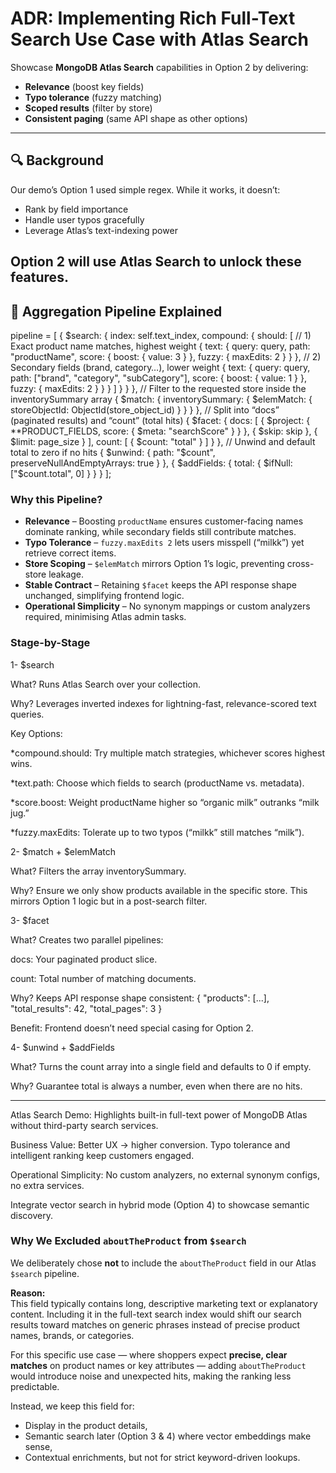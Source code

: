 # ADR: Implementing Rich Full-Text Search Use Case with Atlas Search


Showcase **MongoDB Atlas Search** capabilities in Option 2 by delivering:

- **Relevance** (boost key fields)  
- **Typo tolerance** (fuzzy matching)  
- **Scoped results** (filter by store)  
- **Consistent paging** (same API shape as other options)  

---

## 🔍 Background

Our demo’s Option 1 used simple regex. While it works, it doesn’t:

- Rank by field importance  
- Handle user typos gracefully  
- Leverage Atlas’s text-indexing power  

Option 2 will use Atlas Search to unlock these features.
---

## 📑 Aggregation Pipeline Explained

pipeline = [
  {
    $search: {
      index: self.text_index,
      compound: {
        should: [
          // 1) Exact product name matches, highest weight
          {
            text: {
              query:   query,
              path:    "productName",
              score:   { boost: { value: 3 } },
              fuzzy:   { maxEdits: 2 }
            }
          },
          // 2) Secondary fields (brand, category…), lower weight
          {
            text: {
              query:   query,
              path:    ["brand", "category", "subCategory"],
              score:   { boost: { value: 1 } },
              fuzzy:   { maxEdits: 2 }
            }
          }
        ]
      }
    }
  },
  // Filter to the requested store inside the inventorySummary array
  {
    $match: {
      inventorySummary: {
        $elemMatch: { storeObjectId: ObjectId(store_object_id) }
      }
    }
  },
  // Split into “docs” (paginated results) and “count” (total hits)
  {
    $facet: {
      docs: [
        { $project: { **PRODUCT_FIELDS, score: { $meta: "searchScore" } } },
        { $skip: skip },
        { $limit: page_size }
      ],
      count: [ { $count: "total" } ]
    }
  },
  // Unwind and default total to zero if no hits
  { $unwind:     { path: "$count", preserveNullAndEmptyArrays: true } },
  { $addFields:  { total: { $ifNull: ["$count.total", 0] } } }
];


### Why this Pipeline?
* **Relevance** – Boosting `productName` ensures customer-facing names dominate ranking, while secondary fields still contribute matches.  
* **Typo Tolerance** – `fuzzy.maxEdits 2` lets users misspell (“milkk”) yet retrieve correct items.  
* **Store Scoping** – `$elemMatch` mirrors Option 1’s logic, preventing cross-store leakage.  
* **Stable Contract** – Retaining `$facet` keeps the API response shape unchanged, simplifying frontend logic.  
* **Operational Simplicity** – No synonym mappings or custom analyzers required, minimising Atlas admin tasks.

### Stage-by-Stage

1- $search

What? Runs Atlas Search over your collection.

Why? Leverages inverted indexes for lightning-fast, relevance-scored text queries.

Key Options:

*compound.should: Try multiple match strategies, whichever scores highest wins.

*text.path: Choose which fields to search (productName vs. metadata).

*score.boost: Weight productName higher so “organic milk” outranks “milk jug.”

*fuzzy.maxEdits: Tolerate up to two typos (“milkk” still matches “milk”).

2- $match + $elemMatch

What? Filters the array inventorySummary.

Why? Ensure we only show products available in the specific store. This mirrors Option 1 logic but in a post-search filter.

3- $facet

What? Creates two parallel pipelines:

docs: Your paginated product slice.

count: Total number of matching documents.

Why? Keeps API response shape consistent:
{
  "products": [...],
  "total_results": 42,
  "total_pages": 3
}

Benefit: Frontend doesn’t need special casing for Option 2.

4- $unwind + $addFields

What? Turns the count array into a single field and defaults to 0 if empty.

Why? Guarantee total is always a number, even when there are no hits.

---

Atlas Search Demo: Highlights built-in full-text power of MongoDB Atlas without third-party search services.

Business Value: Better UX → higher conversion. Typo tolerance and intelligent ranking keep customers engaged.

Operational Simplicity: No custom analyzers, no external synonym configs, no extra services.

Integrate vector search in hybrid mode (Option 4) to showcase semantic discovery.

### Why We Excluded `aboutTheProduct` from `$search`

We deliberately chose **not** to include the `aboutTheProduct` field in our Atlas `$search` pipeline.

**Reason:**  
This field typically contains long, descriptive marketing text or explanatory content. Including it in the full-text search index would shift our search results toward matches on generic phrases instead of precise product names, brands, or categories.

For this specific use case — where shoppers expect **precise, clear matches** on product names or key attributes — adding `aboutTheProduct` would introduce noise and unexpected hits, making the ranking less predictable.

Instead, we keep this field for:
- Display in the product details,
- Semantic search later (Option 3 & 4) where vector embeddings make sense,
- Contextual enrichments, but not for strict keyword-driven lookups.


